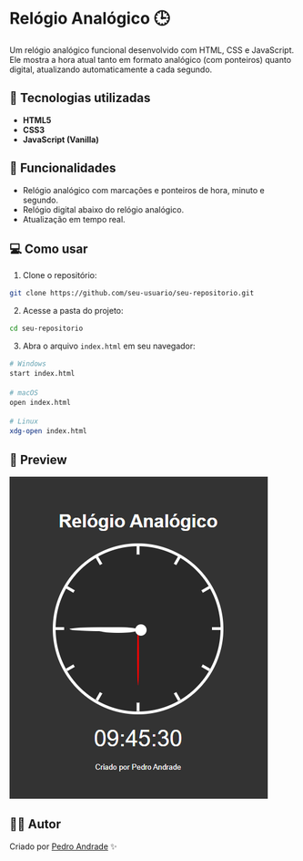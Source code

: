 # Relógio Analógico 🕒

Um relógio analógico funcional desenvolvido com HTML, CSS e JavaScript. Ele mostra a hora atual tanto em formato analógico (com ponteiros) quanto digital, atualizando automaticamente a cada segundo.

## 🚀 Tecnologias utilizadas

- **HTML5**
- **CSS3**
- **JavaScript (Vanilla)**

## 📄 Funcionalidades

- Relógio analógico com marcações e ponteiros de hora, minuto e segundo.
- Relógio digital abaixo do relógio analógico.
- Atualização em tempo real.

## 💻 Como usar

1. Clone o repositório:

```bash
git clone https://github.com/seu-usuario/seu-repositorio.git
```

2. Acesse a pasta do projeto:

```bash
cd seu-repositorio
```

3. Abra o arquivo `index.html` em seu navegador:

```bash
# Windows
start index.html

# macOS
open index.html

# Linux
xdg-open index.html
```

## 📸 Preview
![alt text](image.png)

## 🧑‍💻 Autor

Criado por [Pedro Andrade](https://github.com/peandrade) ✨
